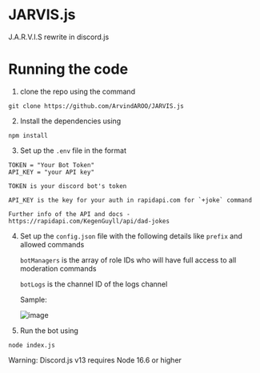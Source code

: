 # JARVIS.js
J.A.R.V.I.S rewrite in discord.js

# Running the code

1. clone the repo using the command 
```
git clone https://github.com/ArvindAROO/JARVIS.js
```

2. Install the dependencies using
```
npm install
```

3. Set up the `.env` file in the format 
```
TOKEN = "Your Bot Token"
API_KEY = "your API key" 
```
    TOKEN is your discord bot's token

    API_KEY is the key for your auth in rapidapi.com for `+joke` command

    Further info of the API and docs - https://rapidapi.com/KegenGuyll/api/dad-jokes

4. Set up the `config.json` file with the following details like `prefix` and allowed commands

    `botManagers` is the array of role IDs who will have full access to all moderation commands

    `botLogs` is the channel ID of the logs channel
     
     Sample:
     
     ![image](https://user-images.githubusercontent.com/54891738/134855229-bcb3ac63-3f34-4724-a79a-736556b0af94.png)


5. Run the bot using
```
node index.js
```
Warning: Discord.js v13 requires Node 16.6 or higher
